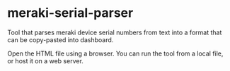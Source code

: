# meraki-serial-parser
Tool that parses meraki device serial numbers from text into a format that can be copy-pasted into dashboard.

Open the HTML file using a browser. You can run the tool from a local file, or host it on a web server.

